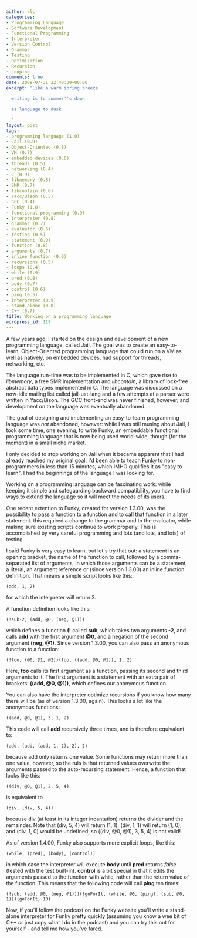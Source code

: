 ```yaml
---
author: rlc
categories:
- Programming Language
- Software Development
- Functional Programming
- Interpreter
- Version Control
- Grammar
- Testing
- Optimization
- Recursion
- Looping
comments: true
date: 2009-07-31 22:40:39+00:00
excerpt: 'Like a warm spring breeze

  writing is to summer''s dawn

  as language to dusk

  '
layout: post
tags:
- programming language (1.0)
- Jail (0.9)
- Object-Oriented (0.8)
- VM (0.7)
- embedded devices (0.6)
- threads (0.5)
- networking (0.4)
- C (0.9)
- libmemory (0.8)
- SMR (0.7)
- libcontain (0.6)
- Yacc/Bison (0.5)
- GCC (0.4)
- Funky (1.0)
- functional programming (0.9)
- interpreter (0.8)
- grammar (0.7)
- evaluator (0.6)
- testing (0.5)
- statement (0.9)
- function (0.8)
- arguments (0.7)
- inline function (0.6)
- recursions (0.5)
- loops (0.4)
- while (0.9)
- pred (0.8)
- body (0.7)
- control (0.6)
- ping (0.5)
- interpreter (0.9)
- stand-alone (0.8)
- C++ (0.7)
title: Working on a programming language
wordpress_id: 117
---
```


A few years ago, I started on the design and development of a new programming language, called Jail. The goal was to create an easy-to-learn, Object-Oriented programming language that could run on a VM as well as natively, on embedded devices, had support for threads, networking, etc.

The language run-time was to be implemented in C, which gave rise to _libmemory_, a free SMR implementation and _libcontain_, a library of lock-free abstract data types implemented in C. The language was discussed on a now-idle mailing list called jail-ust-lang and a few attempts at a parser were written in Yacc/Bison. The GCC front-end was never finished, however, and development on the language was eventually abandoned.

The goal of designing and implementing an easy-to-learn programming language was _not_ abandoned, however: while I was still musing about Jail, I took some time, one evening, to write Funky, an embeddable functional programming language that is now being used world-wide, though (for the moment) in a small niche market.

I only decided to stop working on Jail when it became apparent that I had already reached my original goal: I'd been able to teach Funky to non-programmers in less than 15 minutes, which IMHO qualifies it as "easy to learn". I had the beginnings of the language I was looking for.

Working on a programming language can be fascinating work: while keeping it simple and safeguarding backward compatibility, you have to find ways to extend the language so it will meet the needs of its users.

One recent extention to Funky, created for version 1.3.00, was the possibility to pass a function to a function and to call that function in a later statement. this required a change to the grammar and to the evaluator, while making sure existing scripts continue to work properly. This is accomplished by very careful programming and lots (and lots, and lots) of testing.

I said Funky is very easy to learn, but let's try that out: a statement is an opening bracket, the name of the function to call, followed by a comma-separated list of arguments, in which those arguments can be a statement, a literal, an argument reference or (since version 1.3.00) an inline function definition. That means a simple script looks like this:

    (add, 1, 2)

for which the interpreter will return 3.

A function definition looks like this:

    (!sub-2, (add, @0, (neg, @1)))

which defines a function **(!** called **sub**, which takes two arguments **-2**, and calls **add** with the first argument **@0**, and a negation of the second argument **(neg, @1)**. Since version 1.3.00, you can also pass an anonymous function to a function:

    (!foo, (@0, @1, @2))(foo, ((add, @0, @1)), 1, 2)

Here, **foo** calls its first argument as a function, passing its second and third arguments to it. The first argument is a statement with an extra pair of brackets: **((add, @0, @1))**, which defines our anonymous function.

You can also have the interpreter optimize recursions if you know how many there will be (as of version 1.3.00, again). This looks a lot like the anonymous functions:

    ((add, @0, @1), 3, 1, 2)

This code will call **add** recursively three times, and is therefore equivalent to:

    (add, (add, (add, 1, 2), 2), 2)

because add only returns one value. Some functions may return more than one value, however, so the ruls is that returned values overwrite the arguments passed to the auto-recursing statement. Hence, a function that looks like this:

    ((div, @0, @1), 2, 5, 4)

is equivalent to

    (div, (div, 5, 4))

because div (at least in its integer incantation) returns the divider and the remainder. Note that (div, 5, 4) will return (1, 1); (div, 1, 1) will return (1, 0), and (div, 1, 0) would be undefined, so ((div, @0, @1), 3, 5, 4) is not valid!

As of version 1.4.00, Funky also supports more explicit loops, like this:

    (while, (pred), (body), (control))

in which case the interpreter will execute **body** until **pred** returns _false_ (tested with the test built-in). **control** is a bit special in that it edits the arguments passed to the function with while, rather than the return value of the function. This means that the following code will call **ping** ten times:

    (!sub, (add, @0, (neg, @1)))(!goForIt, (while, @0, (ping), (sub, @0, 1)))(goForIt, 10)

Now, if you'll follow the podcast on the Funky website you'll write a stand-alone interpreter for Funky pretty quickly (assuming you know a wee bit of C++ _or_ just copy what I do in the podcast) and you can try this out for yourself - and tell me how you've fared.